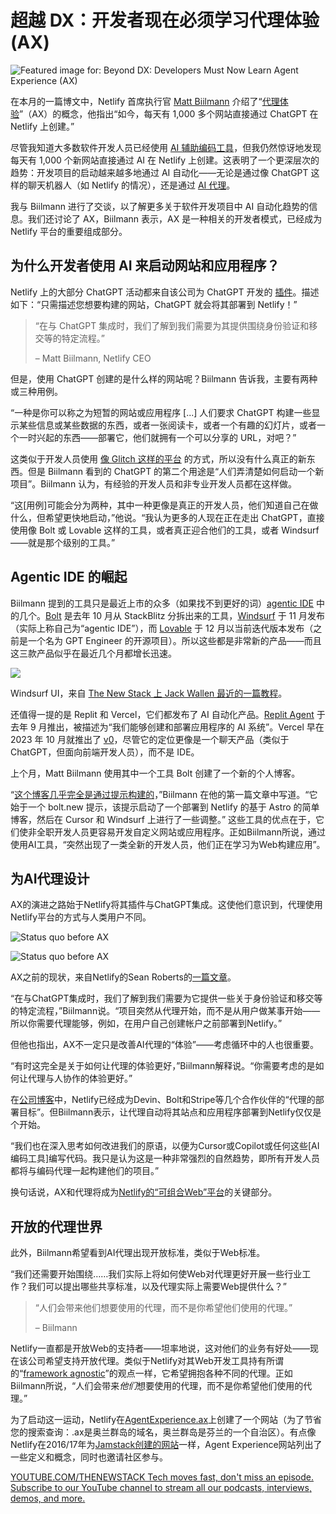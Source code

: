 # 超越 DX：开发者现在必须学习代理体验 (AX)

![Featured image for: Beyond DX: Developers Must Now Learn Agent Experience (AX)](https://cdn.thenewstack.io/media/2025/02/44ca9d29-ave-calvar-h5rexzafgdi-unsplashb-1024x576.jpg)

在本月的一篇博文中，Netlify 首席执行官 [Matt Biilmann](https://www.linkedin.com/in/mathias-biilmann-christensen-a5a3805/) 介绍了“[代理体验](https://biilmann.blog/articles/introducing-ax/)”（AX）的概念，他指出“如今，每天有 1,000 多个网站直接通过 ChatGPT 在 Netlify 上创建。”

尽管我知道大多数软件开发人员已经使用 [AI 辅助编码工具](https://thenewstack.io/whats-ahead-for-ai-assisted-coding-open-source-and-more/)，但我仍然惊讶地发现每天有 1,000 个新网站直接通过 AI 在 Netlify 上创建。这表明了一个更深层次的趋势：开发项目的启动越来越多地通过 AI 自动化——无论是通过像 ChatGPT 这样的聊天机器人（如 Netlify 的情况），还是通过 [AI 代理](https://thenewstack.io/ai-agents-a-comprehensive-introduction-for-developers/)。

我与 Biilmann 进行了交谈，以了解更多关于软件开发项目中 AI 自动化趋势的信息。我们还讨论了 AX，Biilmann 表示，AX 是一种相关的开发者模式，已经成为 Netlify 平台的重要组成部分。

## 为什么开发者使用 AI 来启动网站和应用程序？

Netlify 上的大部分 ChatGPT 活动都来自该公司为 ChatGPT 开发的 [插件](https://www.netlify.com/integrations/openai/netlify-chatgpt-plugin-netlify-api/)。描述如下：“只需描述您想要构建的网站，ChatGPT 就会将其部署到 Netlify！”

> “在与 ChatGPT 集成时，我们了解到我们需要为其提供围绕身份验证和移交等的特定流程。”
>
> – Matt Biilmann, Netlify CEO

但是，使用 ChatGPT 创建的是什么样的网站呢？Biilmann 告诉我，主要有两种或三种用例。

“一种是你可以称之为短暂的网站或应用程序 [...] 人们要求 ChatGPT 构建一些显示某些信息或某些数据的东西，或者一张阅读卡，或者一个有趣的幻灯片，或者一个一时兴起的东西——部署它，他们就拥有一个可以分享的 URL，对吧？”

这类似于开发人员使用 [像 Glitch 这样的平台](https://thenewstack.io/glitch-brings-view-source-philosophy-to-react-node-js/) 的方式，所以没有什么真正的新东西。但是 Biilmann 看到的 ChatGPT 的第二个用途是“人们弄清楚如何启动一个新项目”。Biilmann 认为，有经验的开发人员和非专业开发人员都在这样做。

“这[用例]可能会分为两种，其中一种更像是真正的开发人员，他们知道自己在做什么，但希望更快地启动，”他说。“我认为更多的人现在正在走出 ChatGPT，直接使用像 Bolt 或 Lovable 这样的工具，或者真正迎合他们的工具，或者 Windsurf——就是那个级别的工具。”

## Agentic IDE 的崛起

Biilmann 提到的工具只是最近上市的众多（如果找不到更好的词）[agentic IDE](https://generativeprogrammer.com/p/ai-coding-assistants-landscape) 中的几个。[Bolt](https://bolt.new/) 是去年 10 月从 StackBlitz 分拆出来的工具，[Windsurf](https://codeium.com/windsurf) 于 11 月发布（实际上称自己为“agentic IDE”），而 [Lovable](https://lovable.dev/) 于 12 月以当前迭代版本发布（之前是一个名为 GPT Engineer 的开源项目）。所以这些都是非常新的产品——而且这三款产品似乎在最近几个月都增长迅速。

![](https://cdn.thenewstack.io/media/2025/01/5fca8da5-windsurfermain.jpg)

Windsurf UI，来自 [The New Stack 上 Jack Wallen 最近的一篇教程](https://thenewstack.io/windsurf-an-agentic-ide-that-thinks-and-codes-with-you/)。

还值得一提的是 Replit 和 Vercel，它们都发布了 AI 自动化产品。[Replit Agent](https://blog.replit.com/introducing-replit-agent) 于去年 9 月推出，被描述为“我们能够创建和部署应用程序的 AI 系统”。Vercel 早在 2023 年 10 月就推出了 [v0](https://v0.dev/)，尽管它的定位更像是一个聊天产品（类似于 ChatGPT，但面向前端开发人员），而不是 IDE。

上个月，Matt Biilmann 使用其中一个工具 Bolt 创建了一个新的个人博客。

“[这个博客几乎完全是通过提示构建的](https://biilmann.blog/articles/i-built-a-blog/)，”Biilmann 在他的第一篇文章中写道。“它始于一个 bolt.new 提示，该提示启动了一个部署到 Netlify 的基于 Astro 的简单博客，然后在 Cursor 和 Windsurf 上进行了一些调整。”
这些工具的优点在于，它们使非全职开发人员更容易开发自定义网站或应用程序。正如Biilmann所说，通过使用AI工具，“突然出现了一类全新的开发人员，他们正在学习为Web构建应用”。

## 为AI代理设计

AX的演进之路始于Netlify将其插件与ChatGPT集成。这使他们意识到，代理使用Netlify平台的方式与人类用户不同。

![Status quo before AX](https://cdn.thenewstack.io/media/2025/02/c27569d5-statusquo.png)

![Status quo before AX](https://cdn.thenewstack.io/media/2025/02/c27569d5-statusquo.png)

AX之前的现状，来自Netlify的Sean Roberts的[一篇文章](https://agentexperience.ax/research/agent-web-and-its-interface/)。

“在与ChatGPT集成时，我们了解到我们需要为它提供一些关于身份验证和移交等的特定流程，”Biilmann说。“项目突然从代理开始，而不是从用户做某事开始——所以你需要代理能够，例如，在用户自己创建帐户之前部署到Netlify。”

但他也指出，AX不一定只是改善AI代理的“体验”——考虑循环中的人也很重要。

“有时这完全是关于如何让代理的体验更好，”Biilmann解释说。“你需要考虑的是如何让代理与人协作的体验更好。”

在[公司博客](https://www.netlify.com/blog/the-era-of-agent-experience-ax/)中，Netlify已经成为Devin、Bolt和Stripe等几个合作伙伴的“代理的部署目标”。但Biilmann表示，让代理自动将其站点和应用程序部署到Netlify仅仅是个开始。

“我们也在深入思考如何改进我们的原语，以便为Cursor或Copilot或任何这些[AI编码工具]编写代码。我只是认为这是一种非常强烈的自然趋势，即所有开发人员都将与编码代理一起构建他们的项目。”

换句话说，AX和代理将成为[Netlify的“可组合Web”平台](https://thenewstack.io/netlify-launches-composable-web-platform-for-enterprise-devs/)的关键部分。

## 开放的代理世界

此外，Biilmann希望看到AI代理出现开放标准，类似于Web标准。

“我们还需要开始围绕……我们实际上将如何使Web对代理更好开展一些行业工作？我们可以提出哪些共享标准，以及代理实际上需要Web提供什么？”

> “人们会带来他们想要使用的代理，而不是你希望他们使用的代理。”
>
> – Biilmann

Netlify一直都是开放Web的支持者——坦率地说，这对他们的业务有好处——现在该公司希望支持开放代理。类似于Netlify对其Web开发工具持有所谓的“[framework agnostic](https://thenewstack.io/why-netlify-is-tech-agnostic-and-its-role-in-jamstack-development/)”的观点一样，它希望拥抱各种不同的代理。正如Biilmann所说，“人们会带来*他们*想要使用的代理，而不是你希望他们使用的代理。”

为了启动这一运动，Netlify在[AgentExperience.ax](https://agentexperience.ax/)上创建了一个网站（为了节省您的搜索查询：.ax是奥兰群岛的域名，奥兰群岛是芬兰的一个自治区）。有点像Netlify在2016/17年为[Jamstack创建的网站](https://web.archive.org/web/20171005081251/http://jamstack.org/)一样，Agent Experience网站列出了一些定义和概念，同时也邀请社区参与。

[
YOUTUBE.COM/THENEWSTACK
Tech moves fast, don't miss an episode. Subscribe to our YouTube
channel to stream all our podcasts, interviews, demos, and more.
](https://youtube.com/thenewstack?sub_confirmation=1)